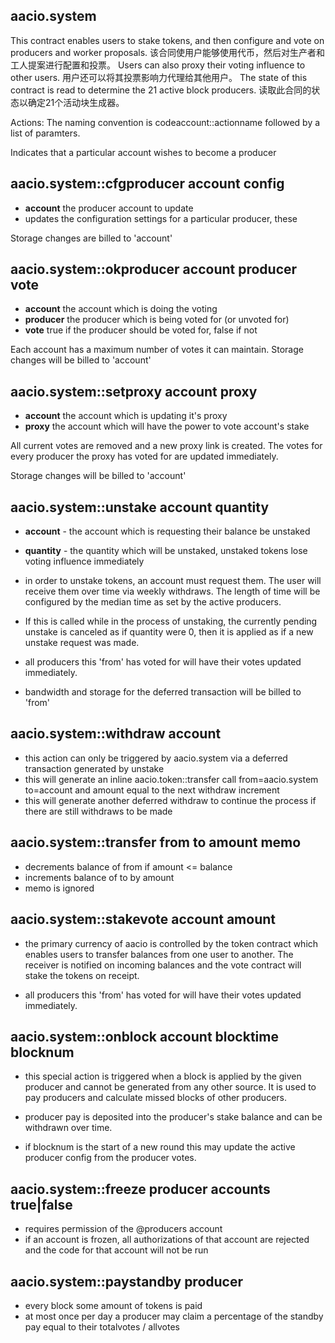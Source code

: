aacio.system
----------

This contract enables users to stake tokens, and then configure and vote on producers and worker proposals. 
该合同使用户能够使用代币，然后对生产者和工人提案进行配置和投票。
Users can also proxy their voting influence to other users.
用户还可以将其投票影响力代理给其他用户。
The state of this contract is read to determine the 21 active block producers. 
读取此合同的状态以确定21个活动块生成器。


Actions:
The naming convention is codeaccount::actionname followed by a list of paramters.

Indicates that a particular account wishes to become a producer
## aacio.system::cfgproducer    account config
   - **account** the producer account to update
   - updates the configuration settings for a particular producer, these

   Storage changes are billed to 'account'
   
## aacio.system::okproducer     account producer vote
   - **account** the account which is doing the voting
   - **producer** the producer which is being voted for (or unvoted for)
   - **vote** true if the producer should be voted for, false if not

   Each account has a maximum number of votes it can maintain. Storage changes will be billed to 'account'

## aacio.system::setproxy       account proxy
   - **account** the account which is updating it's proxy
   - **proxy** the account which will have the power to vote account's stake

   All current votes are removed and a new proxy link is created. The votes for every producer the proxy
   has voted for are updated immediately.

   Storage changes will be billed to 'account'

## aacio.system::unstake        account quantity 
   - **account** - the account which is requesting their balance be unstaked
   - **quantity** - the quantity which will be unstaked, unstaked tokens lose voting influence immediately

   - in order to unstake tokens, an account must request them. The user will receive them over
     time via weekly withdraws. The length of time will be configured by the median time as set by
     the active producers.

   - If this is called while in the process of unstaking, the currently pending unstake is canceled as if
     quantity were 0, then it is applied as if a new unstake request was made.

   - all producers this 'from' has voted for will have their votes updated immediately.

   - bandwidth and storage for the deferred transaction will be billed to 'from'

## aacio.system::withdraw account
   - this action can only be triggered by aacio.system via a deferred transaction generated by unstake
   - this will generate an inline aacio.token::transfer call from=aacio.system to=account and amount equal to the next withdraw increment
   - this will generate another deferred withdraw to continue the process if there are still withdraws to be made


## aacio.system::transfer from to amount memo
   - decrements balance of from if amount <= balance
   - increments balance of to by amount
   - memo is ignored 

## aacio.system::stakevote account amount
   - the primary currency of aacio is controlled by the token contract which enables users to transfer
     balances from one user to another. The receiver is notified on incoming balances and the vote contract
     will stake the tokens on receipt.

   - all producers this 'from' has voted for will have their votes updated immediately.


## aacio.system::onblock   account blocktime blocknum
   - this special action is triggered when a block is applied by the given producer and cannot be generated from
     any other source. It is used to pay producers and calculate missed blocks of other producers. 

   - producer pay is deposited into the producer's stake balance and can be withdrawn over time.

   - if blocknum is the start of a new round this may update the active producer config from the producer votes.

## aacio.system::freeze producer accounts true|false 
   - requires permission of the @producers account 
   - if an account is frozen, all authorizations of that account are rejected and the code for that account will not be run

## aacio.system::paystandby producer
   - every block some amount of tokens is paid 
   - at most once per day a producer may claim a percentage of the standby pay equal to their totalvotes / allvotes
